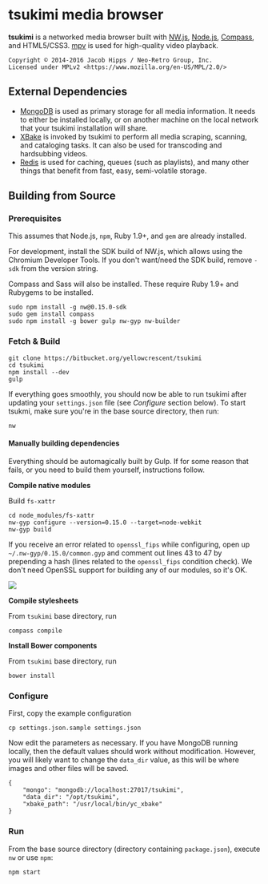 
# tsukimi media browser

__tsukimi__ is a networked media browser built with [NW.js](http://nwjs.io/), [Node.js](https://nodejs.org/), [Compass](http://compass-style.org/), and HTML5/CSS3. [mpv](https://mpv.io/) is used for high-quality video playback.

```
Copyright © 2014-2016 Jacob Hipps / Neo-Retro Group, Inc.
Licensed under MPLv2 <https://www.mozilla.org/en-US/MPL/2.0/>
```

## External Dependencies

- [MongoDB](https://docs.mongodb.org/manual/installation/) is used as primary storage for all media information. It needs to either be installed locally, or on another machine on the local network that your tsukimi installation will share.
- [XBake](https://bitbucket.org/yellowcrescent/yc_xbake) is invoked by tsukimi to perform all media scraping, scanning, and cataloging tasks. It can also be used for transcoding and hardsubbing videos.
- [Redis](http://redis.io/) is used for caching, queues (such as playlists), and many other things that benefit from fast, easy, semi-volatile storage.


## Building from Source

### Prerequisites

This assumes that Node.js, `npm`, Ruby 1.9+, and `gem` are already installed.

For development, install the SDK build of NW.js, which allows using the Chromium Developer Tools.
If you don't want/need the SDK build, remove `-sdk` from the version string.

Compass and Sass will also be installed. These require Ruby 1.9+ and Rubygems to be installed.

```
sudo npm install -g nw@0.15.0-sdk
sudo gem install compass
sudo npm install -g bower gulp nw-gyp nw-builder
```

### Fetch & Build


```
git clone https://bitbucket.org/yellowcrescent/tsukimi
cd tsukimi
npm install --dev
gulp
```

If everything goes smoothly, you should now be able to run tsukimi after updating your `settings.json` file
(see _Configure_ section below). To start tsukmi, make sure you're in the base source directory, then run:

```
nw
```


#### Manually building dependencies

Everything should be automagically built by Gulp. If for some reason that fails, or you
need to build them yourself, instructions follow.

__Compile native modules__

Build `fs-xattr`

```
cd node_modules/fs-xattr
nw-gyp configure --version=0.15.0 --target=node-webkit
nw-gyp build
```

If you receive an error related to `openssl_fips` while configuring,
open up `~/.nw-gyp/0.15.0/common.gyp` and comment out lines 43 to 47
by prepending a hash (lines related to the `openssl_fips` condition check).
We don't need OpenSSL support for building any of our modules, so it's OK.

![](https://ss.ycnrg.org/jotunn_20160527_233435.png)

__Compile stylesheets__

From `tsukimi` base directory, run

```
compass compile
```

__Install Bower components__

From `tsukimi` base directory, run

```
bower install
```

### Configure

First, copy the example configuration

```
cp settings.json.sample settings.json
```

Now edit the parameters as necessary. If you have MongoDB running locally, then the default
values should work without modification. However, you will likely want to change the
`data_dir` value, as this will be where images and other files will be saved.

```
{
	"mongo": "mongodb://localhost:27017/tsukimi",
	"data_dir": "/opt/tsukimi",
	"xbake_path": "/usr/local/bin/yc_xbake"
}
```

### Run

From the base source directory (directory containing `package.json`), execute `nw` or use `npm`:

```
npm start
```

